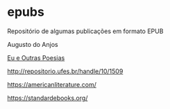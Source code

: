 # epubs
Repositório de algumas publicações em formato EPUB


Augusto do Anjos

[Eu e Outras Poesias](http://www.dominiopublico.gov.br/download/texto/bv.00054a.pdf)

http://repositorio.ufes.br/handle/10/1509

https://americanliterature.com/

https://standardebooks.org/


